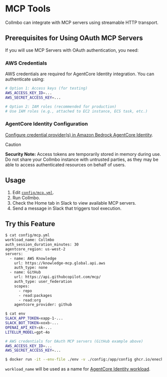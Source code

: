 # MCP Tools

Collmbo can integrate with MCP servers using streamable HTTP transport.

## Prerequisites for Using OAuth MCP Servers

If you will use MCP Servers with OAuth authentication, you need:

### AWS Credentials

AWS credentials are required for AgentCore Identity integration. You can authenticate using:

```sh
# Option 1: Access keys (for testing)
AWS_ACCESS_KEY_ID=...
AWS_SECRET_ACCESS_KEY=...

# Option 2: IAM roles (recommended for production)
# Use IAM roles (e.g., attached to EC2 instance, ECS task, etc.)
```

### AgentCore Identity Configuration

[Configure credential provider(s) in Amazon Bedrock AgentCore Identity](https://docs.aws.amazon.com/bedrock-agentcore/latest/devguide/resource-providers.html).

> [!CAUTION]
> **Security Note:** Access tokens are temporarily stored in memory during use. Do not share your Collmbo instance with untrusted parties, as they may be able to access authenticated resources on behalf of users.

## Usage

1. Edit [`config/mcp.yml`](../../config/mcp.yml).
2. Run Collmbo.
3. Check the Home tab in Slack to view available MCP servers.
4. Send a message in Slack that triggers tool execution.

## Try this Feature

```sh
$ cat config/mcp.yml
workload_name: Collmbo
auth_session_duration_minutes: 30
agentcore_region: us-west-2
servers:
  - name: AWS Knowledge
    url: https://knowledge-mcp.global.api.aws
    auth_type: none
  - name: GitHub
    url: https://api.githubcopilot.com/mcp/
    auth_type: user_federation
    scopes:
      - repo
      - read:packages
      - read:org
    agentcore_provider: github

$ cat env
SLACK_APP_TOKEN=xapp-1-...
SLACK_BOT_TOKEN=xoxb-...
OPENAI_API_KEY=sk-...
LITELLM_MODEL=gpt-4o

# AWS credentials for OAuth MCP servers (GitHub example above)
AWS_ACCESS_KEY_ID=...
AWS_SECRET_ACCESS_KEY=...

$ docker run -it --env-file ./env -v ./config:/app/config ghcr.io/enechange/collmbo:latest
```

`workload_name` will be used as a name for [AgentCore Identity workload](https://docs.aws.amazon.com/bedrock-agentcore/latest/devguide/creating-agent-identities.html).
